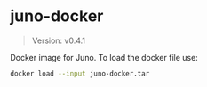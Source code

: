 # juno-docker

> Version: v0.4.1

Docker image for Juno. To load the docker file use:

```bash
docker load --input juno-docker.tar
```
